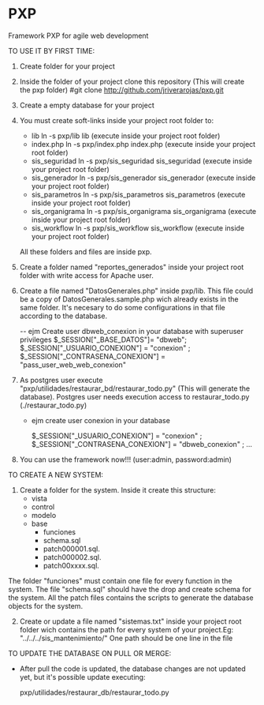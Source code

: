 PXP
===

Framework PXP for agile web development

TO USE IT BY FIRST TIME:

1. Create folder for your project
2. Inside the folder of your project clone this repository (This will create the pxp folder)
    #git  clone http://github.com/jriverarojas/pxp.git

3. Create a empty database for your project 
4. You must create soft-links inside your project root folder to: 
    * lib                     ln -s pxp/lib lib  (execute inside your project root folder) 
    * index.php               ln -s pxp/index.php index.php  (execute inside your project root folder)
    * sis_seguridad           ln -s pxp/sis_seguridad sis_seguridad  (execute inside your project root folder)
    * sis_generador           ln -s pxp/sis_generador sis_generador  (execute inside your project root folder)
    * sis_parametros          ln -s pxp/sis_parametros sis_parametros  (execute inside your project root folder)
    * sis_organigrama         ln -s pxp/sis_organigrama sis_organigrama  (execute inside your project root folder)
    * sis_workflow	      ln -s pxp/sis_workflow sis_workflow (execute inside your project root folder)

   All these folders and files are inside pxp.
5. Create a folder named "reportes_generados" inside your project root folder with write access for Apache user.
6. Create a file named "DatosGenerales.php" inside pxp/lib. This file could be a copy of DatosGenerales.sample.php wich already exists in the same folder.
  It's necesary to do some configurations in that file according to the database.


   --  ejm Create user dbweb_conexion  in your database with superuser privileges
     $_SESSION["_BASE_DATOS"]= "dbweb";
     $_SESSION["_USUARIO_CONEXION"] = "conexion" ;
	 $_SESSION["_CONTRASENA_CONEXION"]	= "pass_user_web_web_conexion" 


7. As postgres user execute "pxp/utilidades/restaurar_bd/restaurar_todo.py" (This will generate the database). Postgres user needs execution access
   to restaurar_todo.py (./restaurar_todo.py)
    - ejm 
        create user conexion in your database
        
        $_SESSION["_USUARIO_CONEXION"] = "conexion" ;
	    $_SESSION["_CONTRASENA_CONEXION"]	= "dbweb_conexion" ;
        ...   


8. You can use the framework now!!! (user:admin, password:admin)

TO CREATE A NEW SYSTEM:

1. Create a folder for the system. Inside it create this structure:
    * vista
    * control
    * modelo
    * base
      * funciones
      * schema.sql
      * patch000001.sql.
      * patch000002.sql.
      * patch00xxxx.sql.

  The folder "funciones" must contain one file for every function in the system. The file "schema.sql" should have the drop and create schema
  for the system. All the patch files contains the scripts to generate the database objects for the system.

2. Create or update a file named "sistemas.txt" inside your project root folder wich contains the path for every system of your project.Eg:
  "../../../sis_mantenimiento/"
  One path should be one line in the file

TO UPDATE THE DATABASE ON PULL OR MERGE:

* After pull the code is updated, the database changes are  not updated yet, but it's possible update executing:

  pxp/utilidades/restaurar_db/restaurar_todo.py




